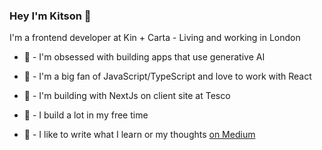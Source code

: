 ### Hey I'm Kitson 👋

I'm a frontend developer at Kin + Carta - Living and working in London

- 🤖 - I'm obsessed with building apps that use generative AI
- 💙 - I'm a big fan of JavaScript/TypeScript and love to work with React
- 🧱 - I'm building with NextJs on client site at Tesco
- 🍿 - I build a lot in my free time
- 📝 - I like to write what I learn or my thoughts [on Medium][1]


  [1]: https://kitson-broadhurst.medium.com/
